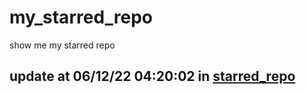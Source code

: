 # my_starred_repo
show me my starred repo

update at 06/12/22 04:20:02 in [starred_repo](./index.html)
---

